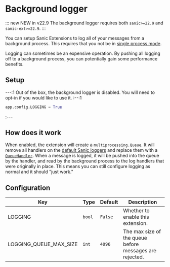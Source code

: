 # Background logger

::: new NEW in v22.9
The background logger requires both `sanic>=22.9` and `sanic-ext>=22.9`.
:::

You can setup Sanic Extensions to log all of your messages from a background process. This requires that you not be in [single process mode](../../guide/deployment/manager.md#single-process-mode).

Logging can sometimes be an expensive operation. By pushing all logging off to a background process, you can potentially gain some performance benefits.

## Setup

---:1
Out of the box, the background logger is disabled. You will need to opt-in if you would like to use it.
:--:1
```python
app.config.LOGGING = True
```
:---

## How does it work

When enabled, the extension will create a `multiprocessing.Queue`. It will remove all handlers on the [default Sanic loggers](../../guide/best-practices/logging.md) and replace them with a [`QueueHandler`](https://docs.python.org/3/library/logging.handlers.html#queuehandler). When a message is logged, it will be pushed into the queue by the handler, and read by the background process to the log handlers that were originally in place. This means you can still configure logging as normal and it should "just work."

## Configuration

| Key | Type | Default| Description |
|--|--|--|--|
| LOGGING | `bool` | `False` | Whether to enable this extension. |
| LOGGING_QUEUE_MAX_SIZE | `int` | `4096` | The max size of the queue before messages are rejected. |
